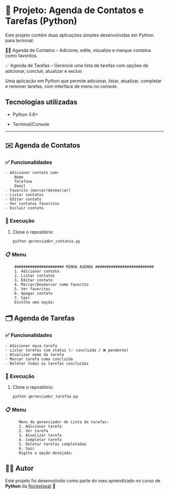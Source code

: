# 📒 Projeto: Agenda de Contatos e Tarefas (Python)

Este projeto contém duas aplicações simples desenvolvidas em Python para terminal:

🧑‍💼 Agenda de Contatos – Adicione, edite, visualize e marque contatos como favoritos.

✅ Agenda de Tarefas – Gerencie uma lista de tarefas com opções de adicionar, concluir, atualizar e excluir.

Uma aplicação em Python que permite adicionar, listar, atualizar, completar e remover tarefas, com interface de menu no console.


## Tecnologias utilizadas

- Python 3.6+

- Terminal/Console

---
## ✉️ Agenda de Contatos
### ✅ Funcionalidades
    
    - Adicionar contato com:
        Nome
        Telefone
        Email
    - Favorito (marcar/desmarcar)
    - Listar contatos
    - Editar contato
    - Ver contatos favoritos
    - Excluir contato

### 📌 Execução

1. Clone o repositório:

   ```bash
   python gerenciador_contatos.py
   ```
### 📋 Menu
    
```
    ###################### MINHA AGENDA ##########################
    1. Adicionar contato
    2. Listar contatos
    3. Editar contato
    4. Marcar/Desmarcar como favorito
    5. Ver favoritos
    6. Apagar contato
    7. Sair
    Escolha uma opção: 
```

## 🗂️ Agenda de Tarefas
### ✅ Funcionalidades
    
    - Adicionar nova tarefa
    - Listar tarefas com status (✅ concluída / ❌ pendente)
    - Atualizar nome da tarefa
    - Marcar tarefa como concluída
    - Deletar todas as tarefas concluídas

### 📌 Execução

1. Clone o repositório:

   ```bash
   python gerenciador_tarefas.py
   ```
### 📋 Menu
    
  ```
        Menu do gerenciador de Lista de tarefas: 
        1. Adicionar tarefa
        2. Ver tarefa
        3. Atualizar tarefa
        4. Completar tarefa
        5. Deletar tarefas completadas
        6. Sair
        Digite a opção desejada: 
  ```

## 🧑‍💻 Autor

Este projeto foi desenvolvido como parte do meu aprendizado no curso de **Python** da [Rocketseat](https://www.rocketseat.com.br/) 🚀
